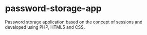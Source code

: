 # password-storage-app
Password storage application based on the concept of sessions and developed using PHP, HTML5 and CSS.
